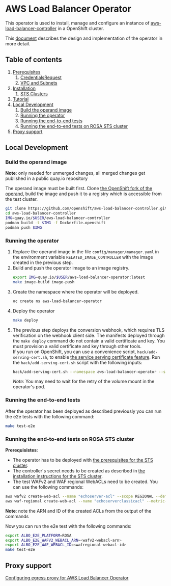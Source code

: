 # AWS Load Balancer Operator

This operator is used to install, manage and configure an instance of
[aws-load-balancer-controller](https://github.com/kubernetes-sigs/aws-load-balancer-controller/)
in a OpenShift cluster.

This [document](https://github.com/openshift/enhancements/blob/master/enhancements/ingress/aws-load-balancer-operator.md)
describes the design and implementation of the operator in more detail.

## Table of contents

1. [Prerequisites](docs/prerequisites.md)
   1. [CredentialsRequest](docs/prerequisites.md#credentialsrequest)
   2. [VPC and Subnets](docs/prerequisites.md#vpc-and-subnets)
2. [Installation](docs/install.md)
   1. [STS Clusters](docs/install.md#sts-clusters)
3. [Tutorial](docs/tutorial.md)
4. [Local Development](#local-development)
    1. [Build the operand image](#build-the-operand-image)
    2. [Running the operator](#running-the-operator)
    3. [Running the end-to-end tests](#running-the-end-to-end-tests)
    4. [Running the end-to-end tests on ROSA STS cluster](#running-the-end-to-end-tests-on-rosa-sts-cluster)
5. [Proxy support](#proxy-support)

## Local Development

### Build the operand image

**Note**: only needed for unmerged changes, all merged changes get published in a public quay.io repository

The operand image must be built first. Clone [the OpenShift fork of the operand](https://github.com/openshift/aws-load-balancer-controller),
build the image and push it to a registry which is accessible from the test cluster.

```bash
git clone https://github.com/openshift/aws-load-balancer-controller.git
cd aws-load-balancer-controller
IMG=quay.io/$USER/aws-load-balancer-controller
podman build -t $IMG -f Dockerfile.openshift
podman push $IMG
```

### Running the operator

1. Replace the operand image in the file `config/manager/manager.yaml` in 
   the environment variable `RELATED_IMAGE_CONTROLLER` with the image 
   created in the previous step.
2. Build and push the operator image to an image registry.
    ```bash
    export IMG=quay.io/$USER/aws-load-balancer-operator:latest
    make image-build image-push
    ```
3. Create the namespace where the operator will be deployed.
   ```bash
   oc create ns aws-load-balancer-operator
   ```
4. Deploy the operator
    ```bash
    make deploy
    ```
5. The previous step deploys the conversion webhook, which requires TLS verification on the webhook client side. The
   manifests deployed through the `make deploy` command do not contain a valid certificate and key. You must provision a valid certificate and key through other tools.     
   If you run on OpenShift, you can use a convenience script, `hack/add-serving-cert.sh`, to enable [the service serving certificate feature](https://docs.openshift.com/container-platform/4.13/security/certificates/service-serving-certificate.html). 
   Run the `hack/add-serving-cert.sh` script with the following inputs:
   ```bash
   hack/add-serving-cert.sh --namespace aws-load-balancer-operator --service aws-load-balancer-operator-webhook-service --secret webhook-server-cert --crd awsloadbalancercontrollers.networking.olm.openshift.io
   ```
   *Note*: You may need to wait for the retry of the volume mount in the operator's pod.

### Running the end-to-end tests

After the operator has been deployed as described previously you can run the e2e
tests with the following command:

```bash
make test-e2e
```

### Running the end-to-end tests on ROSA STS cluster

**Prerequisistes**:
- The operator has to be deployed with [the prerequisites for the STS cluster](./docs/prerequisites.md#for-sts-clusters).
- The controller's secret needs to be created as described in [the installation instructions for the STS cluster](./docs/install.md#post-operator-installation).
- The test WAFv2 and WAF regional WebACLs need to be created. You can use the following commands:
```bash
aws wafv2 create-web-acl --name "echoserver-acl" --scope REGIONAL --default-action '{"Block":{}}'  --visibility-config '{"MetricName":"echoserver","CloudWatchMetricsEnabled": false,"SampledRequestsEnabled":false}'
aws waf-regional create-web-acl --name "echoserverclassicacl" --metric-name "echoserverclassicacl" --default-action '{"Type":"BLOCK"}' --change-token "$(aws waf-regional get-change-token)"
```
**Note**: note the ARN and ID of the created ACLs from the output of the commands

Now you can run the e2e test with the following commands:
```bash
export ALBO_E2E_PLATFORM=ROSA
export ALBO_E2E_WAFV2_WEBACL_ARN=<wafv2-webacl-arn>
export ALBO_E2E_WAF_WEBACL_ID=<wafregional-webacl-id>
make test-e2e
```

## Proxy support

[Configuring egress proxy for AWS Load Balancer Operator](./docs/proxy.md)
